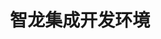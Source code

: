 ﻿---
id: 203
title: "智龙集成开发环境"
weight: 203
version: "1.0.003-1"
updateTime: "2021-12-29T16:22:10"
debName: "http://113.24.212.22:8090/upload/file/cn.mculoong.smartloong_1.0.003-1_loongarch64.deb"
debSize: "189.8 MB"
command: "/opt/apps/cn.mculoong.smartloong/files/bin/loongson1c.sh"
---
